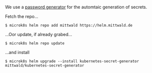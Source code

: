 We use a [password generator](https://github.com/mittwald/kubernetes-secret-generator) for the automtaic generation of secrets.

Fetch the repo...
```
$ microk8s helm repo add mittwald https://helm.mittwald.de
```

...Oor update, if already grabed...
```
$ microk8s helm repo update
```

...and install
```
$ microk8s helm upgrade --install kubernetes-secret-generator mittwald/kubernetes-secret-generator
```
